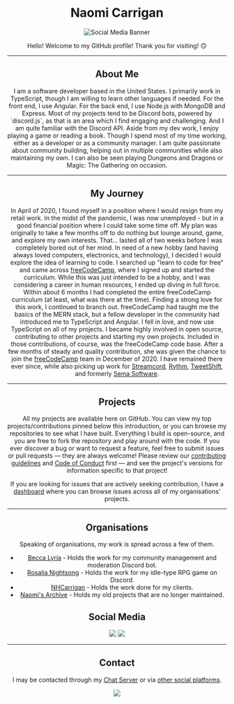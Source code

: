 <h1 align="center">Naomi Carrigan</h1>
<p align="center">
  <img src="https://cdn.nhcarrigan.com/banner.png" alt="Social Media Banner" />
</p>
<p align="center">
Hello! Welcome to my GitHub profile! Thank you for visiting! 🙃
</p>
<hr />
<h2 align="center">About Me </h2>
<p align="center">
I am a software developer based in the United States. I primarily work in TypeScript, though I am willing to learn other languages if needed. For the front end, I use Angular. For the back end, I use Node.js with MongoDB and Express. Most of my projects tend to be Discord bots, powered by `discord.js`, as that is an area which I find engaging and challenging. And I am quite familiar with the Discord API. Aside from my dev work, I enjoy playing a game or reading a book. Though I spend most of my time working, either as a developer or as a community manager. I am quite passionate about community building, helping out in multiple communities while also maintaining my own. I can also be seen playing Dungeons and Dragons or Magic: The Gathering on occasion.
</p>
<hr />
<h2 align="center">My Journey</h2>
<p align="center">
In April of 2020, I found myself in a position where I would resign from my retail work. In the midst of the pandemic, I was now unemployed - but in a good financial position where I could take some time off. My plan was originally to take a few months off to do nothing but lounge around, game, and explore my own interests. That... lasted all of two weeks before I was completely bored out of her mind. In need of a new hobby (and having always loved computers, electronics, and technology), I decided I would explore the idea of learning to code. I searched up "learn to code for free" and came across <a href="https://freecodecamp.org" target="blank">freeCodeCamp</a>, where I signed up and started the curriculum. While this was just intended to be a hobby, and I was considering a career in human resources, I ended up diving in full force. Within about 6 months I had completed the entire freeCodeCamp curriculum (at least, what was there at the time). Finding a strong love for this work, I continued to branch out. freeCodeCamp had taught me the basics of the MERN stack, but a fellow developer in the community had introduced me to TypeScript and Angular. I fell in love, and now use TypeScript on all of my projects. I became highly involved in open source, contributing to other projects and starting my own projects. Included in those contributions, of course, was the freeCodeCamp code base. After a few months of steady and quality contribution, she was given the chance to join the <a href="https://github.com/freecodecamp" target="_blank">freeCodeCamp</a> team in December of 2020. I have remained there ever since, while also picking up work for <a href="https://github.com/streamcord" target="_blank">Streamcord</a>, <a href="https://github.com/rythm_community" target="_blank">Rythm</a>, <a href="https://github.com/tweetshift" target="_blank">TweetShift</a>, and formerly <a href="https://github.com/semalab" target="_blank">Sema Software</a>.
</p>
<hr />
<h2 align="center">Projects</h2>
<p align="center">
All my projects are available here on GitHub. You can view my top projects/contributions pinned below this introduction, or you can browse my repositories to see what I have built. Everything I build is open-source, and you are free to fork the repository and play around with the code. If you ever discover a bug or want to request a feature, feel free to submit issues or pull requests — they are always welcome! Please review our <a href="https://github.com/nhcarrigan/nhcarrigan/blob/main/CONTRIBUTING.md" target="_blank">contributing guidelines</a> and <a href="https://github.com/nhcarrigan/nhcarrigan/blob/main/CODE_OF_CONDUCT.md" target="_blank">Code of Conduct</a> first — and see the project's versions for information specific to that project!
</p>
<p align="center">
If you are looking for issues that are actively seeking contribution, I have a <a href="https://contribute.naomi.lgbt" target="_blank">dashboard</a> where you can browse issues across all of my organisations' projects.
</p>
<hr />
<h2 align="center">Organisations</h2>
<p align="center">
Speaking of organisations, my work is spread across a few of them.
<ul align="center">
<li><a href="https://github.com/beccalyria" target="_blank">Becca Lyria</a> - Holds the work for my community management and moderation Discord bot.</li>
<li><a href="https://github.com/rosalianightsong" target="_blank">Rosalia Nightsong</a> - Holds the work for my idle-type RPG game on Discord.</li>
<li><a href="https://github.com/nhcarrigan" target="_blank">NHCarrigan</a> - Holds the work done for my clients.</li>
<li><a href="https://github.com/naomis-archive" target="_blank">Naomi's Archive</a> - Holds my old projects that are no longer maintained.</li>
</ul>
</p>
<h2 align="center">Social Media</h2>
<p align="center">
<a href="https://linkedin.com/in/nhcarrigan" target="_blank"><img src="https://img.shields.io/badge/LinkedIn-Naomi%20Carrigan-purple?logo=linkedin&logoColor=blue&color=blue" /></a>
<a href="https://steamcommunity.com/id/nhcarrigan" target="_blank"><img src="https://img.shields.io/badge/Steam-nhcarrigan-purple?logo=steam&logoColor=black&color=black"" /></a>
</p>
<hr />
<h2 align="center">Contact</h2>
<p align="center">
I may be contacted through my <a href="https://chat.nhcarrigan.com" target="_blank">Chat Server</a> or via <a href="https://www.nhcarrigan.com/#contact" target="_blank">other social platforms</a>.
</p>
<p align="center">
  <a href="https://chat.nhcarrigan.com" target="_blank">
    <img src="https://rpc.naomi.lgbt" />
  </a>
</p>
